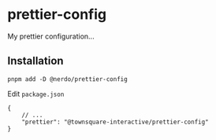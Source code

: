 # prettier-config

My prettier configuration...

## Installation

`pnpm add -D @nerdo/prettier-config`

Edit `package.json`

```
{
    // ...
    "prettier": "@townsquare-interactive/prettier-config"
}
```
